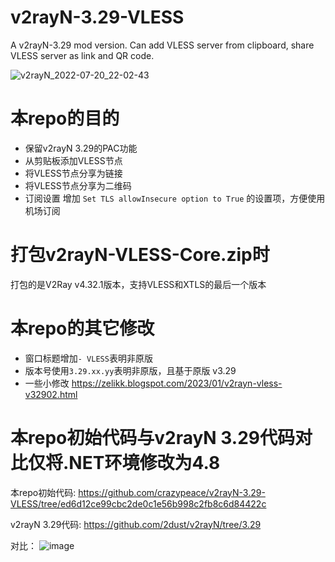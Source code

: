 # v2rayN-3.29-VLESS
A v2rayN-3.29 mod version. Can add VLESS server from clipboard, share VLESS server as link and QR code.

![v2rayN_2022-07-20_22-02-43](https://user-images.githubusercontent.com/665889/180002616-c2c6da3c-78b0-4f46-8fa9-34021590646f.png)

# 本repo的目的
- 保留v2rayN 3.29的PAC功能
- 从剪贴板添加VLESS节点
- 将VLESS节点分享为链接
- 将VLESS节点分享为二维码
- 订阅设置 增加 `Set TLS allowInsecure option to True` 的设置项，方便使用机场订阅

# 打包v2rayN-VLESS-Core.zip时
打包的是V2Ray v4.32.1版本，支持VLESS和XTLS的最后一个版本

# 本repo的其它修改
- 窗口标题增加`- VLESS`表明非原版
- 版本号使用`3.29.xx.yy`表明非原版，且基于原版 v3.29
- 一些小修改 https://zelikk.blogspot.com/2023/01/v2rayn-vless-v32902.html

# 本repo初始代码与v2rayN 3.29代码对比仅将.NET环境修改为4.8
本repo初始代码: https://github.com/crazypeace/v2rayN-3.29-VLESS/tree/ed6d12ce99cbc2de0c1e56b998c2fb8c6d84422c

v2rayN 3.29代码: https://github.com/2dust/v2rayN/tree/3.29

对比：
![image](https://user-images.githubusercontent.com/665889/180008441-5c08d9e5-4d08-4db9-aca5-5942ef1c6547.png)

